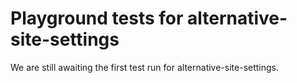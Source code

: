 # Playground tests for alternative-site-settings
We are still awaiting the first test run for alternative-site-settings.
